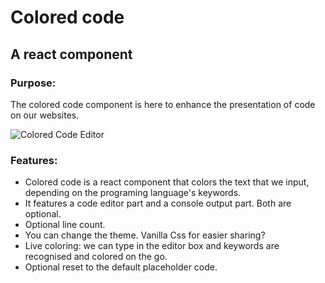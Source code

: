# Colored code
## A react component

### Purpose:
The colored code component is here to enhance the presentation of code on our websites.

![Colored Code Editor](https://i.imgur.com/StINA2X.png)

### Features:
* Colored code is a react component that colors the text that we input, depending on the programing language's keywords.
* It features a code editor part and a console output part. Both are optional.
* Optional line count.
* You can change the theme. Vanilla Css for easier sharing?
* Live coloring: we can type in the editor box and keywords are recognised and colored on the go.
* Optional reset to the default placeholder code.